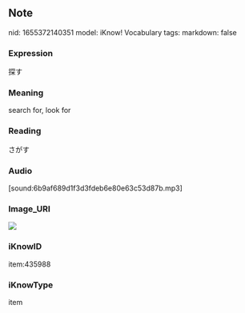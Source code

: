## Note
nid: 1655372140351
model: iKnow! Vocabulary
tags: 
markdown: false

### Expression
探す

### Meaning
search for, look for

### Reading
さがす

### Audio
[sound:6b9af689d1f3d3fdeb6e80e63c53d87b.mp3]

### Image_URI
<img src="5a706cd64b19e18bcdd82836d24e539e.jpg">

### iKnowID
item:435988

### iKnowType
item
